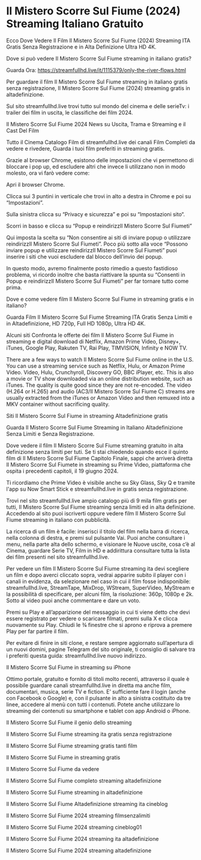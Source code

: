 # Il Mistero Scorre Sul Fiume (2024) Streaming Italiano Gratuito

Ecco Dove Vedere Il Film Il Mistero Scorre Sul Fiume (2024) Streaming ITA Gratis Senza Registrazione e in Alta Definizione Ultra HD 4K.

Dove si può vedere Il Mistero Scorre Sul Fiume streaming in italiano gratis?

Guarda Ora: https://streamfullhd.live/it/1115379/only-the-river-flows.html

Per guardare il film Il Mistero Scorre Sul Fiume streaming in italiano gratis senza registrazione, Il Mistero Scorre Sul Fiume (2024) streaming gratis in altadefinizione.

Sul sito streamfullhd.live trovi tutto sul mondo del cinema e delle serieTv: i trailer dei film in uscita, le classifiche dei film 2024.

Il Mistero Scorre Sul Fiume 2024 News su Uscita, Trama e Streaming e il Cast Del Film

Tutto il Cinema Catalogo Film di streamfullhd.live dei canali Film Completi da vedere e rivedere, Guarda i tuoi film preferiti in streaming gratis.

Grazie al browser Chrome, esistono delle impostazioni che vi permettono di bloccare i pop up, ed escludere altri che invece li utilizzano non in modo molesto, ora vi farò vedere come:

Apri il browser Chrome.

Clicca sui 3 puntini in verticale che trovi in alto a destra in Chrome e poi su “Impostazioni”.

Sulla sinistra clicca su “Privacy e sicurezza” e poi su “Impostazioni sito“.

Scorri in basso e clicca su “Popup e reindirizzIl Mistero Scorre Sul Fiumeti”

Qui imposta la scelta su “Non consentire ai siti di inviare popup o utilizzare reindirizzIl Mistero Scorre Sul Fiumeti”. Poco più sotto alla voce “Possono inviare popup e utilizzare reindirizzIl Mistero Scorre Sul Fiumeti” puoi inserire i siti che vuoi escludere dal blocco dell’invio dei popup.

In questo modo, avremo finalmente posto rimedio a questo fastidioso problema, vi ricordo inoltre che basta riattivare la spunta su “Consenti in Popup e reindirizzIl Mistero Scorre Sul Fiumeti” per far tornare tutto come prima.

Dove e come vedere film Il Mistero Scorre Sul Fiume in streaming gratis e in italiano?

Guarda Film Il Mistero Scorre Sul Fiume Streaming ITA Gratis Senza Limiti e in Altadefinizione, HD 720p, Full HD 1080p, Ultra HD 4K.

Alcuni siti Confronta le offerte dei film Il Mistero Scorre Sul Fiume in streaming e digital download di Netflix, Amazon Prime Video, Disney+, iTunes, Google Play, Rakuten TV, Rai Play, TIMVISION, Infinity e NOW TV.

There are a few ways to watch Il Mistero Scorre Sul Fiume online in the U.S. You can use a streaming service such as Netflix, Hulu, or Amazon Prime Video. Video, Hulu, Crunchyroll, Discovery GO, BBC iPlayer, etc. This is also a movie or TV show downloaded via an online distribution website, such as iTunes. The quality is quite good since they are not re-encoded. The video (H.264 or H.265) and audio (AC3/Il Mistero Scorre Sul Fiume C) streams are usually extracted from the iTunes or Amazon Video and then remuxed into a MKV container without sacrificing quality.

Siti Il Mistero Scorre Sul Fiume in streaming Altadefinizione gratis

Guarda Il Mistero Scorre Sul Fiume Streaming in Italiano Altadefinizione Senza Limiti e Senza Registrazione.

Dove vedere il film Il Mistero Scorre Sul Fiume streaming gratuito in alta definizione senza limiti per tuti. Se ti stai chiedendo quando esce il quinto film di Il Mistero Scorre Sul Fiume Capitolo Finale, sappi che arriverà diretta Il Mistero Scorre Sul Fiumete in streaming su Prime Video, piattaforma che ospita i precedenti capitoli, il 19 giugno 2024. 

Ti ricordiamo che Prime Video è visibile anche su Sky Glass, Sky Q e tramite l'app su Now Smart Stick e streamfullhd.live in gratis senza registrazione. 

Trovi nel sito streamfullhd.live ampio catalogo più di 9 mila film gratis per tutti, Il Mistero Scorre Sul Fiume streaming senza limiti ed in alta definizione. Accedendo al sito puoi iscriverti oppure vedere film Il Mistero Scorre Sul Fiume streaming in italiano con pubblicità.

La ricerca di un film è facile: inserisci il titolo del film nella barra di ricerca, nella colonna di destra, e premi sul pulsante Vai. Puoi anche consultare i menu, nella parte alta dello schermo, e visionare le Nuove uscite, cosa c’è al Cinema, guardare Serie TV, Film in HD e addirittura consultare tutta la lista dei film presenti nel sito streamfullhd.live.

Per vedere un film Il Mistero Scorre Sul Fiume streaming ita devi scegliere un film e dopo averci cliccato sopra, vedrai apparire subito il player con i canali in evidenza, da selezionare nel caso in cui il film fosse indisponibile: streamfullhd.live, StreamTape, MixDrop, WStream, SuperVideo, MyStream e la possibilità di specificare, per alcuni film, la risoluzione: 360p, 1080p e 2k. Sotto al video puoi anche commentare e dare un voto.

Premi su Play e all’apparizione del messaggio in cui ti viene detto che devi essere registrato per vedere o scaricare filmati, premi sulla X e clicca nuovamente su Play. Chiudi le ¾ finestre che si aprono e riprova a premere Play per far partire il film.

Per evitare di finire in siti clone, e restare sempre aggiornato sull’apertura di un nuovi domini, pagine Telegram del sito originale, ti consiglio di salvare tra i preferiti questa guida: streamfullhd.live nuovo indirizzo.

Il Mistero Scorre Sul Fiume in streaming su iPhone

Ottimo portale, gratuito e fornito di titoli molto recenti, attraverso il quale è possibile guardare canali streamfullhd.live in diretta ma anche film, documentari, musica, serie TV e fiction. E’ sufficiente fare il login (anche con Facebook o Google) e, con il pulsante in alto a sinistra costituito da tre linee, accedere al menù con tutti i contenuti. Potete anche utilizzare lo streaming dei contenuti su smartphone e tablet con app Android o iPhone.

Il Mistero Scorre Sul Fiume il genio dello streaming

Il Mistero Scorre Sul Fiume streaming ita gratis senza registrazione

Il Mistero Scorre Sul Fiume streaming gratis tanti film

Il Mistero Scorre Sul Fiume in streaming gratis

Il Mistero Scorre Sul Fiume da vedere

Il Mistero Scorre Sul Fiume completo streaming altadefinizione

Il Mistero Scorre Sul Fiume streaming in altadefinizione

Il Mistero Scorre Sul Fiume Altadefinizione streaming ita cineblog

Il Mistero Scorre Sul Fiume 2024 streaming filmsenzalimiti

Il Mistero Scorre Sul Fiume 2024 streaming cineblog01

Il Mistero Scorre Sul Fiume 2024 streaming ita altadefinizione

Il Mistero Scorre Sul Fiume 2024 streaming altadefinizione
